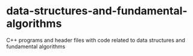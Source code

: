 # data-structures-and-fundamental-algorithms
C++ programs and header files with code related to data structures and fundamental algorithms 
